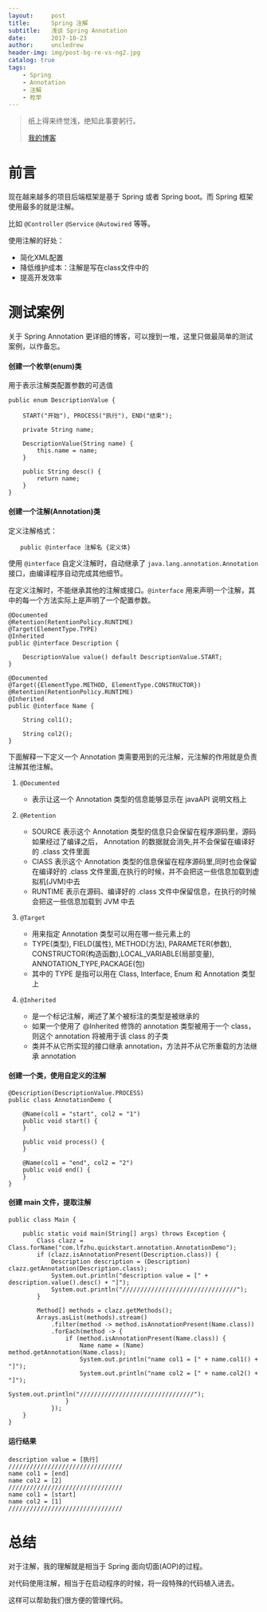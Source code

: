 ```yaml
---
layout:     post
title:      Spring 注解
subtitle:   浅谈 Spring Annotation
date:       2017-10-23
author:     uncledrew
header-img: img/post-bg-re-vs-ng2.jpg
catalog: true
tags:
    - Spring
    - Annotation
    - 注解
    - 枚举
---
```


> 纸上得来终觉浅，绝知此事要躬行。
>
> [我的博客](http://uncledrew.405go.cn/)

# 前言
现在越来越多的项目后端框架是基于 Spring 或者 Spring boot。而 Spring 框架使用最多的就是注解。

比如 `@Controller` `@Service` `@Autowired` 等等。

使用注解的好处：
- 简化XML配置
- 降低维护成本：注解是写在class文件中的
- 提高开发效率

# 测试案例
关于 Spring Annotation 更详细的博客，可以搜到一堆，这里只做最简单的测试案例，以作备忘。

#### 创建一个枚举(enum)类
用于表示注解类配置参数的可选值

```
public enum DescriptionValue {

    START("开始"), PROCESS("执行"), END("结束");

    private String name;

    DescriptionValue(String name) {
        this.name = name;
    }

    public String desc() {
        return name;
    }
}
```

#### 创建一个注解(Annotation)类
定义注解格式：
```
　　public @interface 注解名 {定义体}
```

使用 `@interface` 自定义注解时，自动继承了 `java.lang.annotation.Annotation` 接口，由编译程序自动完成其他细节。

在定义注解时，不能继承其他的注解或接口。`@interface` 用来声明一个注解，其中的每一个方法实际上是声明了一个配置参数。


```
@Documented
@Retention(RetentionPolicy.RUNTIME)
@Target(ElementType.TYPE)
@Inherited
public @interface Description {

    DescriptionValue value() default DescriptionValue.START;
}

@Documented
@Target({ElementType.METHOD, ElementType.CONSTRUCTOR})
@Retention(RetentionPolicy.RUNTIME)
@Inherited
public @interface Name {

    String col1();

    String col2();
}
```

下面解释一下定义一个 Annotation 类需要用到的元注解，元注解的作用就是负责注解其他注解。
1. `@Documented`
    - 表示让这一个 Annotation 类型的信息能够显示在 javaAPI 说明文档上
2. `@Retention`
    - SOURCE 表示这个 Annotation 类型的信息只会保留在程序源码里，源码如果经过了编译之后， Annotation 的数据就会消失,并不会保留在编译好的 .class 文件里面
    - ClASS 表示这个 Annotation 类型的信息保留在程序源码里,同时也会保留在编译好的 .class 文件里面,在执行的时候，并不会把这一些信息加载到虚拟机(JVM)中去
    - RUNTIME 表示在源码、编译好的 .class 文件中保留信息，在执行的时候会把这一些信息加载到 JVM 中去
3. `@Target`
    - 用来指定 Annotation 类型可以用在哪一些元素上的
    - TYPE(类型), FIELD(属性), METHOD(方法), PARAMETER(参数), CONSTRUCTOR(构造函数),LOCAL_VARIABLE(局部变量), ANNOTATION_TYPE,PACKAGE(包)
    - 其中的 TYPE 是指可以用在 Class, Interface, Enum 和 Annotation 类型上

4. `@Inherited`
    - 是一个标记注解，阐述了某个被标注的类型是被继承的
    - 如果一个使用了 @Inherited 修饰的 annotation 类型被用于一个 class，则这个 annotation 将被用于该 class 的子类
    - 类并不从它所实现的接口继承 annotation，方法并不从它所重载的方法继承 annotation

#### 创建一个类，使用自定义的注解

```
@Description(DescriptionValue.PROCESS)
public class AnnotationDemo {

    @Name(col1 = "start", col2 = "1")
    public void start() {
    }

    public void process() {
    }

    @Name(col1 = "end", col2 = "2")
    public void end() {
    }
}
```

#### 创建 main 文件，提取注解

```
public class Main {

    public static void main(String[] args) throws Exception {
        Class clazz = Class.forName("com.lfzhu.quickstart.annotation.AnnotationDemo");
        if (clazz.isAnnotationPresent(Description.class)) {
            Description description = (Description) clazz.getAnnotation(Description.class);
            System.out.println("description value = [" + description.value().desc() + "]");
            System.out.println("////////////////////////////////");
        }

        Method[] methods = clazz.getMethods();
        Arrays.asList(methods).stream()
            .filter(method -> method.isAnnotationPresent(Name.class))
            .forEach(method -> {
                if (method.isAnnotationPresent(Name.class)) {
                    Name name = (Name) method.getAnnotation(Name.class);
                    System.out.println("name col1 = [" + name.col1() + "]");
                    System.out.println("name col2 = [" + name.col2() + "]");
                    System.out.println("////////////////////////////////");
                }
            });
    }
}
```

#### 运行结果

```
description value = [执行]
////////////////////////////////
name col1 = [end]
name col2 = [2]
////////////////////////////////
name col1 = [start]
name col2 = [1]
////////////////////////////////
```


# 总结
对于注解，我的理解就是相当于 Spring 面向切面(AOP)的过程。

对代码使用注解，相当于在启动程序的时候，将一段特殊的代码植入进去。

这样可以帮助我们很方便的管理代码。

